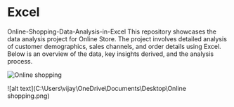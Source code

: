 # Excel

Online-Shopping-Data-Analysis-in-Excel
This repository showcases the data analysis project for Online Store. The project involves detailed analysis of customer demographics, sales channels, and order details using Excel. Below is an overview of the data, key insights derived, and the analysis process.


![Online shopping](https://github.com/user-attachments/assets/cc18bece-6bf1-470e-acfd-b7ec2cad0e39)

![alt text](‪C:\Users\vijay\OneDrive\Documents\Desktop\Online shopping.png)



